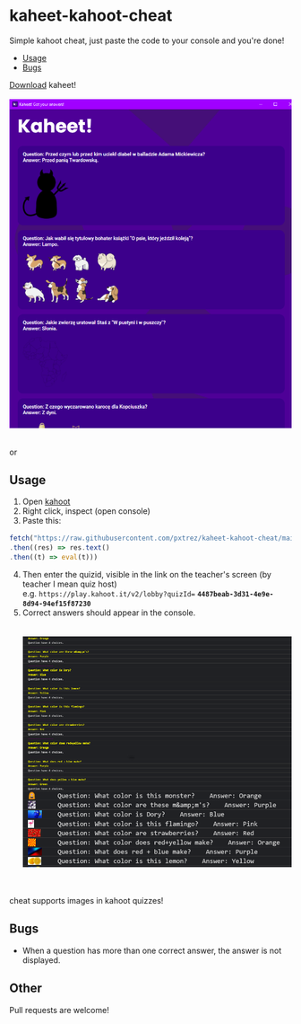 # kaheet-kahoot-cheat
Simple kahoot cheat, just paste the code to your console and you're done!

* [Usage](#Usage "Goto Usage")
* [Bugs](#Bugs "Goto Bugs")

[Download](https://schoolcheats.pxtrez.repl.co/cheats/) kaheet!<br><br>
![gui](./docs/kaheet!.png)<br><br>

or

## Usage
1. Open [kahoot](https://kahoot.it/)
2. Right click, inspect (open console)
3. Paste this:

```js
fetch("https://raw.githubusercontent.com/pxtrez/kaheet-kahoot-cheat/main/dist/script.js")
.then((res) => res.text()
.then((t) => eval(t)))
```

4. Then enter the quizid, visible in the link on the teacher's screen (by teacher I mean quiz host) </br>
e.g. `https://play.kahoot.it/v2/lobby?quizId=` **`4487beab-3d31-4e9e-8d94-94ef15f87230`**
5. Correct answers should appear in the console. </br></br></br>
![example](./docs/example.png)</br></br></br>

cheat supports images in kahoot quizzes!

## Bugs
* When a question has more than one correct answer, the answer is not displayed.

## Other
Pull requests are welcome!
